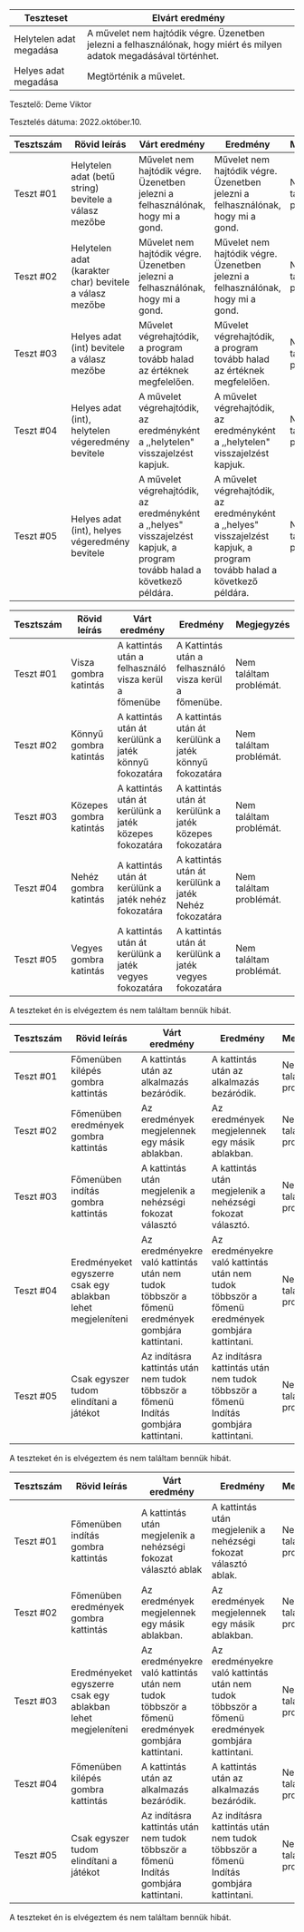 | Teszteset               | Elvárt eredmény                                                                                                     | 
|-------------------------|---------------------------------------------------------------------------------------------------------------------| 
| Helytelen adat megadása | A művelet nem hajtódik végre. Üzenetben jelezni a felhasználónak, hogy miért és milyen adatok megadásával történhet.|
| Helyes adat megadása    | Megtörténik a művelet.                                                                                              |

Tesztelő: Deme Viktor

Tesztelés dátuma: 2022.október.10.

| Tesztszám | Rövid leírás                                             | Várt eredmény                                                                   | Eredmény                                                                       | Megjegyzés                |
|-----------|----------------------------------------------------------|---------------------------------------------------------------------------------|--------------------------------------------------------------------------------|---------------------------|
| Teszt #01 | Helytelen adat (betű string) bevitele a válasz mezőbe    | Művelet nem hajtódik végre. Üzenetben jelezni a felhasználónak, hogy mi a gond. | Művelet nem hajtódik végre. Üzenetben jelezni a felhasználónak, hogy mi a gond.| Nem találtam problémát.   |
| Teszt #02 | Helytelen adat (karakter char) bevitele a válasz mezőbe  | Művelet nem hajtódik végre. Üzenetben jelezni a felhasználónak, hogy mi a gond. | Művelet nem hajtódik végre. Üzenetben jelezni a felhasználónak, hogy mi a gond.| Nem találtam problémát.   |
| Teszt #03 | Helyes adat (int) bevitele a válasz mezőbe  | Művelet végrehajtódik, a program tovább halad az értéknek megfelelően. | Művelet végrehajtódik, a program tovább halad az értéknek megfelelően.| Nem találtam problémát.   |
| Teszt #04 | Helyes adat (int), helytelen végeredmény bevitele  | A művelet végrehajtódik, az eredményként a ,,helytelen" visszajelzést kapjuk. | A művelet végrehajtódik, az eredményként a ,,helytelen" visszajelzést kapjuk.| Nem találtam problémát.   |
| Teszt #05 | Helyes adat (int), helyes végeredmény bevitele  | A művelet végrehajtódik, az eredményként a ,,helyes" visszajelzést kapjuk, a program tovább halad a következő példára. | A művelet végrehajtódik, az eredményként a ,,helyes" visszajelzést kapjuk, a program tovább halad a következő példára.| Nem találtam problémát.   |


| Tesztszám | Rövid leírás                                             | Várt eredmény                                                                   | Eredmény                                                                       | Megjegyzés                |
|-----------|----------------------------------------------------------|---------------------------------------------------------------------------------|--------------------------------------------------------------------------------|---------------------------|
| Teszt #01 | Visza gombra katintás    | A kattintás után a felhasználó visza kerül a főmenübe  | A Kattintás után a felhasználó visza kerül a főmenübe. | Nem találtam problémát.   |
| Teszt #02 |  Könnyű gombra katintás  | A kattintás után át kerülünk a jaték könnyű fokozatára |  A kattintás után át kerülünk a jaték könnyű fokozatára | Nem találtam problémát.   |
| Teszt #03 | Közepes gombra katintás  |  A kattintás után át kerülünk a jaték közepes fokozatára |  A kattintás után át kerülünk a jaték közepes fokozatára | Nem találtam problémát.   |
| Teszt #04 | Nehéz gombra katintás  |  A kattintás után át kerülünk a jaték nehéz fokozatára |  A kattintás után át kerülünk a jaték Nehéz fokozatára | Nem találtam problémát.   |
| Teszt #05 | Vegyes gombra katintás  | A kattintás után át kerülünk a jaték vegyes fokozatára | A kattintás után át kerülünk a jaték vegyes fokozatára | Nem találtam problémát.   |


A teszteket én is elvégeztem és nem találtam bennük hibát.


| Tesztszám | Rövid leírás                                             | Várt eredmény                                                                   | Eredmény                                                                       | Megjegyzés                |
|-----------|----------------------------------------------------------|---------------------------------------------------------------------------------|--------------------------------------------------------------------------------|---------------------------|
| Teszt #01 | Főmenüben kilépés gombra kattintás    | A kattintás után az alkalmazás bezáródik.  | A kattintás után az alkalmazás bezáródik. | Nem találtam problémát.   |
| Teszt #02 | Főmenüben eredmények gombra kattintás  | Az eredmények megjelennek egy másik ablakban. |  Az eredmények megjelennek egy másik ablakban. | Nem találtam problémát.   |
| Teszt #03 | Főmenüben indítás gombra kattintás  |  A kattintás után megjelenik a nehézségi fokozat választó |  A kattintás után megjelenik a nehézségi fokozat választó. | Nem találtam problémát.   |
| Teszt #04 | Eredményeket egyszerre csak egy ablakban lehet megjeleníteni  |  Az eredményekre való kattintás után nem tudok többször a főmenü eredmények gombjára kattintani. |  Az eredményekre való kattintás után nem tudok többször a főmenü eredmények gombjára kattintani. | Nem találtam problémát.   |
| Teszt #05 | Csak egyszer tudom elindítani a játékot  | Az indításra kattintás után nem tudok többször a főmenü Indítás gombjára kattintani. | Az indításra kattintás után nem tudok többször a főmenü Indítás gombjára kattintani. | Nem találtam problémát.   |

A teszteket én is elvégeztem és nem találtam bennük hibát.

| Tesztszám | Rövid leírás                                             | Várt eredmény                                                                   | Eredmény                                                                       | Megjegyzés                |
|-----------|----------------------------------------------------------|---------------------------------------------------------------------------------|--------------------------------------------------------------------------------|---------------------------|
| Teszt #01 | Főmenüben indítás gombra kattintás  |  A kattintás után megjelenik a nehézségi fokozat választó ablak |  A kattintás után megjelenik a nehézségi fokozat választó ablak. | Nem találtam problémát.   |
| Teszt #02 | Főmenüben eredmények gombra kattintás  | Az eredmények megjelennek egy másik ablakban. |  Az eredmények megjelennek egy másik ablakban. | Nem találtam problémát.   |
| Teszt #03 | Eredményeket egyszerre csak egy ablakban lehet megjeleníteni  |  Az eredményekre való kattintás után nem tudok többször a főmenü eredmények gombjára kattintani. |  Az eredményekre való kattintás után nem tudok többször a főmenü eredmények gombjára kattintani. | Nem találtam problémát.   |
| Teszt #04 | Főmenüben kilépés gombra kattintás    | A kattintás után az alkalmazás bezáródik.  | A kattintás után az alkalmazás bezáródik. | Nem találtam problémát.   |
| Teszt #05 | Csak egyszer tudom elindítani a játékot  | Az indításra kattintás után nem tudok többször a főmenü Indítás gombjára kattintani. | Az indításra kattintás után nem tudok többször a főmenü Indítás gombjára kattintani. | Nem találtam problémát.   |

A teszteket én is elvégeztem és nem találtam bennük hibát.
